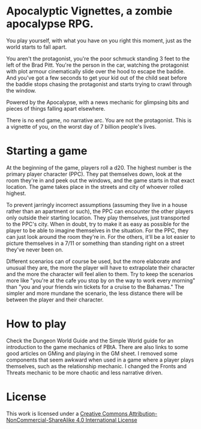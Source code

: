 # Apocalyptic Vignettes, a zombie apocalypse RPG.

You play yourself, with what you have on you right this moment, just as the
world starts to fall apart. 

You aren't the protagonist, you're the poor schmuck standing 3 feet to the left
of the Brad Pitt. You're the person in the car, watching the protagonist with
plot armour cinematically slide over the hood to escape the baddie. And you've
got a few seconds to get your kid out of the child seat before the baddie stops
chasing the protagonist and starts trying to crawl through the window.

Powered by the Apocalypse, with a news mechanic for glimpsing bits and pieces of
things falling apart elsewhere.

There is no end game, no narrative arc. You are not the protagonist. This is a
vignette of you, on the worst day of 7 billion people's lives.

# Starting a game 

At the beginning of the game, players roll a d20. The highest number is the
primary player character (PPC). They pat themselves down, look at the room
they're in and peek out the windows, and the game starts in that exact location.
The game takes place in the streets and city of whoever rolled highest.

To prevent jarringly incorrect assumptions (assuming they live in a house rather
than an apartment or such), the PPC can encounter the other players only outside
their starting location. They play themselves, just transported to the PPC's
city. When in doubt, try to make it as easy as possible for the player to be
able to imagine themselves in the situation. For the PPC, they can just look
around the room they're in. For the others, it'll be a lot easier to picture
themselves in a 7/11 or something than standing right on a street they've never
been on.

Different scenarios can of course be used, but the more elaborate and unusual
they are, the more the player will have to extrapolate their character and the
more the character will feel alien to them. Try to keep the scenarios more like
"you're at the cafe you stop by on the way to work every morning" than "you and
your friends win tickets for a cruise to the Bahamas." The simpler and more
mundane the scenario, the less distance there will be between the player and
their character.

# How to play

Check the Dungeon World Guide and the Simple World guide for an introduction to
the game mechanics of PBtA. There are also links to some good articles on GMing
and playing in the GM sheet. I removed some components that seem awkward when
used in a game where a player plays themselves, such as the relationship
mechanic. I changed the Fronts and Threats mechanic to be more chaotic and less
narrative driven.

# License

This work is licensed under a [Creative Commons
Attribution-NonCommercial-ShareAlike 4.0 International
License](http://creativecommons.org/licenses/by-nc-sa/4.0) 
